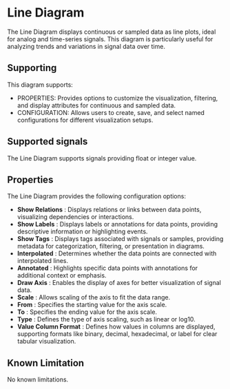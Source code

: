 <!---
title: "Line Diagram"
author: "Thomas Haber"
keywords: [impulse, line diagram, continuous data, sampled data, time-series signals]
description: "The Line Diagram displays continuous or sampled data as line plots, ideal for analog and time-series signals."
category: "impulse-reference"
tags:
  - reference
  - line diagram
docID: xxx
--->

# Line Diagram

The Line Diagram displays continuous or sampled data as line plots, ideal for analog and time-series signals. This diagram is particularly useful for analyzing trends and variations in signal data over time.

## Supporting

This diagram supports:
- PROPERTIES: Provides options to customize the visualization, filtering, and display attributes for continuous and sampled data.
- CONFIGURATION: Allows users to create, save, and select named configurations for different visualization setups.

## Supported signals

The Line Diagram supports signals providing float or integer value.

## Properties

The Line Diagram provides the following configuration options:

- **Show Relations** : Displays relations or links between data points, visualizing dependencies or interactions.
- **Show Labels** : Displays labels or annotations for data points, providing descriptive information or highlighting events.
- **Show Tags** : Displays tags associated with signals or samples, providing metadata for categorization, filtering, or presentation in diagrams.
- **Interpolated** : Determines whether the data points are connected with interpolated lines.
- **Annotated** : Highlights specific data points with annotations for additional context or emphasis.
- **Draw Axis** : Enables the display of axes for better visualization of signal data.
- **Scale** : Allows scaling of the axis to fit the data range.
- **From** : Specifies the starting value for the axis scale.
- **To** : Specifies the ending value for the axis scale.
- **Type** : Defines the type of axis scaling, such as linear or log10.
- **Value Column Format** : Defines how values in columns are displayed, supporting formats like binary, decimal, hexadecimal, or label for clear tabular visualization.

## Known Limitation
No known limitations.
